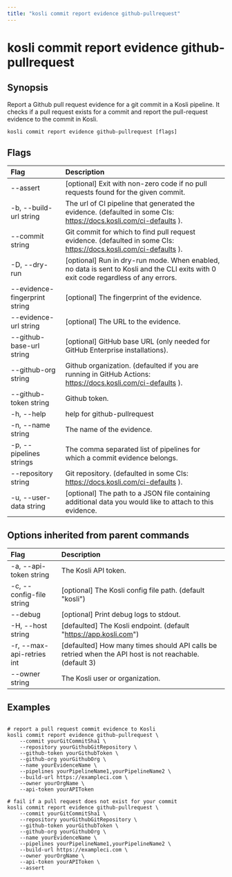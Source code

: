 ```yaml
---
title: "kosli commit report evidence github-pullrequest"
---
```


# kosli commit report evidence github-pullrequest

## Synopsis

Report a Github pull request evidence for a git commit in a Kosli pipeline.
It checks if a pull request exists for a commit and report the pull-request evidence to the commit in Kosli. 


```shell
kosli commit report evidence github-pullrequest [flags]
```

## Flags
| Flag | Description |
| :--- | :--- |
|        --assert  |  [optional] Exit with non-zero code if no pull requests found for the given commit.  |
|    -b, --build-url string  |  The url of CI pipeline that generated the evidence. (defaulted in some CIs: https://docs.kosli.com/ci-defaults ).  |
|        --commit string  |  Git commit for which to find pull request evidence. (defaulted in some CIs: https://docs.kosli.com/ci-defaults ).  |
|    -D, --dry-run  |  [optional] Run in dry-run mode. When enabled, no data is sent to Kosli and the CLI exits with 0 exit code regardless of any errors.  |
|        --evidence-fingerprint string  |  [optional] The fingerprint of the evidence.  |
|        --evidence-url string  |  [optional] The URL to the evidence.  |
|        --github-base-url string  |  [optional] GitHub base URL (only needed for GitHub Enterprise installations).  |
|        --github-org string  |  Github organization. (defaulted if you are running in GitHub Actions: https://docs.kosli.com/ci-defaults ).  |
|        --github-token string  |  Github token.  |
|    -h, --help  |  help for github-pullrequest  |
|    -n, --name string  |  The name of the evidence.  |
|    -p, --pipelines strings  |  The comma separated list of pipelines for which a commit evidence belongs.  |
|        --repository string  |  Git repository. (defaulted in some CIs: https://docs.kosli.com/ci-defaults ).  |
|    -u, --user-data string  |  [optional] The path to a JSON file containing additional data you would like to attach to this evidence.  |


## Options inherited from parent commands
| Flag | Description |
| :--- | :--- |
|    -a, --api-token string  |  The Kosli API token.  |
|    -c, --config-file string  |  [optional] The Kosli config file path. (default "kosli")  |
|        --debug  |  [optional] Print debug logs to stdout.  |
|    -H, --host string  |  [defaulted] The Kosli endpoint. (default "https://app.kosli.com")  |
|    -r, --max-api-retries int  |  [defaulted] How many times should API calls be retried when the API host is not reachable. (default 3)  |
|        --owner string  |  The Kosli user or organization.  |


## Examples

```shell

# report a pull request commit evidence to Kosli
kosli commit report evidence github-pullrequest \
	--commit yourGitCommitSha1 \
	--repository yourGithubGitRepository \
	--github-token yourGithubToken \
	--github-org yourGithubOrg \
	--name yourEvidenceName \
	--pipelines yourPipelineName1,yourPipelineName2 \
	--build-url https://exampleci.com \
	--owner yourOrgName \
	--api-token yourAPIToken
	
# fail if a pull request does not exist for your commit
kosli commit report evidence github-pullrequest \
	--commit yourGitCommitSha1 \
	--repository yourGithubGitRepository \
	--github-token yourGithubToken \
	--github-org yourGithubOrg \
	--name yourEvidenceName \
	--pipelines yourPipelineName1,yourPipelineName2 \
	--build-url https://exampleci.com \
	--owner yourOrgName \
	--api-token yourAPIToken \
	--assert

```

